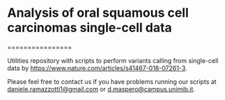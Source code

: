 # Analysis of oral squamous cell carcinomas single-cell data
================

Utilities repository with scripts to perform variants calling from single-cell data by https://www.nature.com/articles/s41467-018-07261-3. 

Please feel free to contact us if you have problems running our scripts at daniele.ramazzotti1@gmail.com or d.maspero@campus.unimib.it. 
